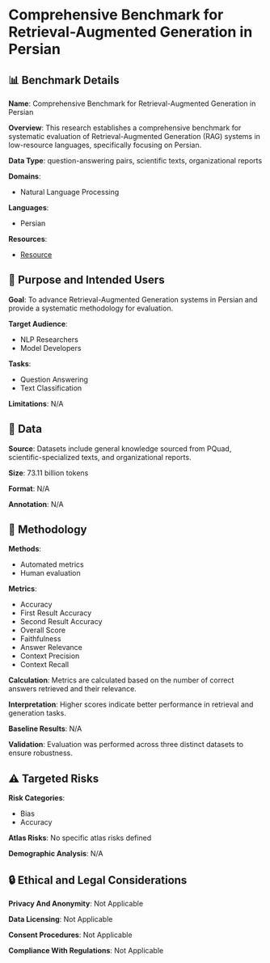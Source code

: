 # Comprehensive Benchmark for Retrieval-Augmented Generation in Persian

## 📊 Benchmark Details

**Name**: Comprehensive Benchmark for Retrieval-Augmented Generation in Persian

**Overview**: This research establishes a comprehensive benchmark for systematic evaluation of Retrieval-Augmented Generation (RAG) systems in low-resource languages, specifically focusing on Persian.

**Data Type**: question-answering pairs, scientific texts, organizational reports

**Domains**:
- Natural Language Processing

**Languages**:
- Persian

**Resources**:
- [Resource](N/A)

## 🎯 Purpose and Intended Users

**Goal**: To advance Retrieval-Augmented Generation systems in Persian and provide a systematic methodology for evaluation.

**Target Audience**:
- NLP Researchers
- Model Developers

**Tasks**:
- Question Answering
- Text Classification

**Limitations**: N/A

## 💾 Data

**Source**: Datasets include general knowledge sourced from PQuad, scientific-specialized texts, and organizational reports.

**Size**: 73.11 billion tokens

**Format**: N/A

**Annotation**: N/A

## 🔬 Methodology

**Methods**:
- Automated metrics
- Human evaluation

**Metrics**:
- Accuracy
- First Result Accuracy
- Second Result Accuracy
- Overall Score
- Faithfulness
- Answer Relevance
- Context Precision
- Context Recall

**Calculation**: Metrics are calculated based on the number of correct answers retrieved and their relevance.

**Interpretation**: Higher scores indicate better performance in retrieval and generation tasks.

**Baseline Results**: N/A

**Validation**: Evaluation was performed across three distinct datasets to ensure robustness.

## ⚠️ Targeted Risks

**Risk Categories**:
- Bias
- Accuracy

**Atlas Risks**:
No specific atlas risks defined

**Demographic Analysis**: N/A

## 🔒 Ethical and Legal Considerations

**Privacy And Anonymity**: Not Applicable

**Data Licensing**: Not Applicable

**Consent Procedures**: Not Applicable

**Compliance With Regulations**: Not Applicable
